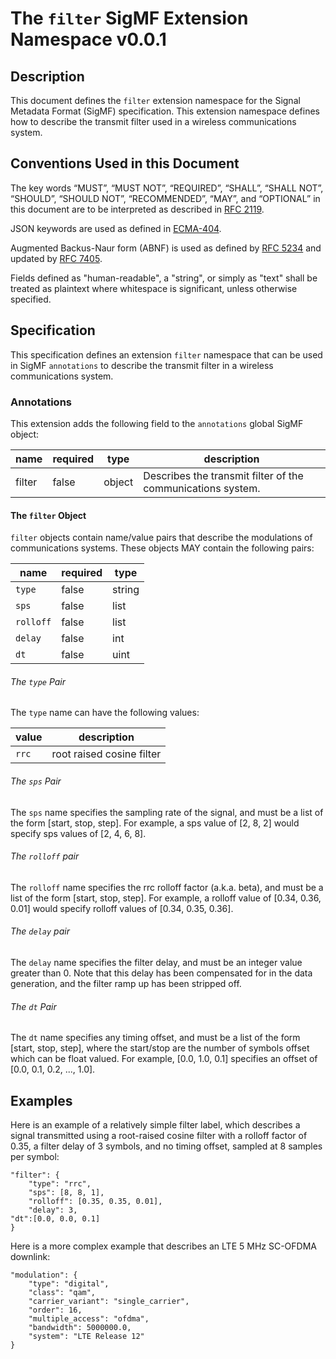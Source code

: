 # The `filter` SigMF Extension Namespace v0.0.1

## Description

This document defines the `filter` extension namespace for the Signal
Metadata Format (SigMF) specification. This extension namespace defines how to
describe the transmit filter used in a wireless communications system.

## Conventions Used in this Document

The key words “MUST”, “MUST NOT”, “REQUIRED”, “SHALL”, “SHALL NOT”, “SHOULD”,
“SHOULD NOT”, “RECOMMENDED”, “MAY”, and “OPTIONAL” in this document are to be
interpreted as described in [RFC 2119](https://tools.ietf.org/html/rfc2119).

JSON keywords are used as defined in [ECMA-404](http://www.ecma-international.org/publications/files/ECMA-ST/ECMA-404.pdf).

Augmented Backus-Naur form (ABNF) is used as defined by [RFC
5234](https://tools.ietf.org/html/rfc5234) and updated by [RFC
7405](https://tools.ietf.org/html/rfc7405).

Fields defined as "human-readable", a "string", or simply as "text" shall be
treated as plaintext where whitespace is significant, unless otherwise
specified.

## Specification

This specification defines an extension `filter` namespace
that can be used in SigMF `annotations` to describe the transmit filter in a wireless communications
system.

### Annotations

This extension adds the following field to the `annotations` global SigMF object:

|name|required|type|description|
|----|--------------|-------|-----------|
|filter|false|object|Describes the transmit filter of the communications system.|

#### The `filter` Object

`filter` objects contain name/value pairs that describe the modulations of communications systems. These objects MAY contain the following pairs:

|name|required|type|
|----|--------------|-------|
|`type`|false|string|
|`sps`|false|list|
|`rolloff`|false|list|
|`delay`|false|int|
|`dt`|false|uint|

###### The `type` Pair

The `type` name can have the following values:

|value|description|
|----|-------|
|`rrc`|root raised cosine filter|

###### The `sps` Pair

The `sps` name specifies the sampling rate of the signal, and must be a list of the form [start, stop, step]. For example, a sps value of [2, 8, 2] would specify sps values of [2, 4, 6, 8]. 

###### The `rolloff` pair

The `rolloff` name specifies the rrc rolloff factor (a.k.a. beta), and  must be a list of the form [start, stop, step]. For example, a rolloff value of [0.34, 0.36, 0.01] would specify rolloff values of [0.34, 0.35, 0.36].

###### The `delay` pair

The `delay` name specifies the filter delay, and must be an integer value greater than 0. Note that this delay has been compensated for in the data generation, and the filter ramp up has been stripped off.

###### The `dt` Pair

The `dt` name specifies any timing offset, and must be a list of the form [start, stop, step], where the start/stop are the number of symbols offset which can be float valued. For example, [0.0, 1.0, 0.1] specifies an offset of [0.0, 0.1, 0.2, ..., 1.0].

## Examples

Here is an example of a relatively simple filter label, which describes a signal transmitted using a root-raised cosine filter with a rolloff factor of 0.35, a filter delay of 3 symbols, and no timing offset, sampled at 8 samples per symbol:

    "filter": {
        "type": "rrc",
        "sps": [8, 8, 1],
        "rolloff": [0.35, 0.35, 0.01],
        "delay": 3,
	"dt":[0.0, 0.0, 0.1]
    }

Here is a more complex example that describes an LTE 5 MHz SC-OFDMA downlink:

    "modulation": {
        "type": "digital",
        "class": "qam",
        "carrier_variant": "single_carrier",
        "order": 16,
        "multiple_access": "ofdma",
        "bandwidth": 5000000.0,
        "system": "LTE Release 12"
    }

